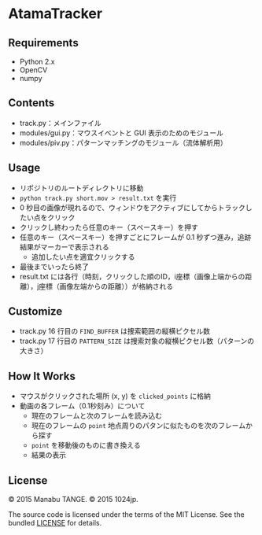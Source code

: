 AtamaTracker
============

## Requirements

- Python 2.x
- OpenCV
- numpy


## Contents

- track.py：メインファイル
- modules/gui.py：マウスイベントと GUI 表示のためのモジュール
- modules/piv.py：パターンマッチングのモジュール（流体解析用）


## Usage

- リポジトリのルートディレクトリに移動
- `python track.py short.mov > result.txt` を実行
- 0 秒目の画像が現れるので、ウィンドウをアクティブにしてからトラックしたい点をクリック
- クリックし終わったら任意のキー（スペースキー）を押す
- 任意のキー（スペースキー）を押すごとにフレームが 0.1 秒ずつ進み，追跡結果がマーカーで表示される
    - 追加したい点を適宜クリックする
- 最後までいったら終了
- result.txt には各行（時刻，クリックした順のID，i座標（画像上端からの距離），j座標（画像左端からの距離））が格納される


## Customize

- track.py 16 行目の `FIND_BUFFER` は捜索範囲の縦横ピクセル数
- track.py 17 行目の `PATTERN_SIZE` は捜索対象の縦横ピクセル数（パターンの大きさ）


## How It Works

- マウスがクリックされた場所 (x, y) を `clicked_points` に格納
- 動画の各フレーム（0.1秒刻み）について
    - 現在のフレームと次のフレームを読み込む
    - 現在のフレームの `point` 地点周りのパタンに似たものを次のフレームから探す
    - `point` を移動後のものに書き換える
    - 結果の表示


## License

© 2015 Manabu TANGE.
© 2015 1024jp.

The source code is licensed under the terms of the MIT License. See the bundled [LICENSE]() for details.